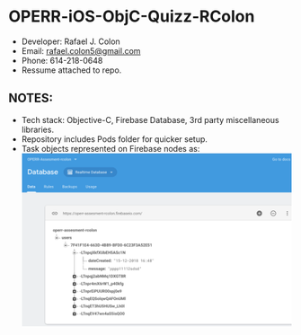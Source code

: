 # OPERR-iOS-ObjC-Quizz-RColon
* Developer: Rafael J. Colon
* Email: rafael.colon5@gmail.com
* Phone: 614-218-0648
* Ressume attached to repo.

## NOTES:
 * Tech stack: Objective-C, Firebase Database, 3rd party miscellaneous libraries.
 * Repository includes Pods folder for quicker setup. 
 * Task objects represented on Firebase nodes as:
![alt text](https://github.com/rafcolm0/OPERR-iOS-ObjC-Quizz-RColon/blob/master/Task%20Firebase%20node.png)


